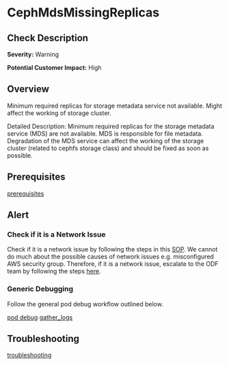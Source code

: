 
CephMdsMissingReplicas
======================

Check Description
-----------------

**Severity:** Warning

**Potential Customer Impact:** High

Overview
--------

Minimum required replicas for storage metadata service not available. Might affect the working of storage cluster.

Detailed Description: Minimum required replicas for the storage metadata service (MDS) are not available. MDS is responsible for file metadata. Degradation of the MDS service can affect the working of the storage cluster (related to cephfs storage class) and should be fixed as soon as possible.

Prerequisites
-------------

[prerequisites](helpers/prerequisites.md)

Alert
-----

### Check if it is a Network Issue
Check if it is a network issue by following the steps in this [SOP](check-ceph-network-connectivity.md). 
We cannot do much about the possible causes of network issues e.g. misconfigured AWS security group. Therefore, if it 
is a network issue, escalate to the ODF team by following the steps [here](sre-to-engineering-escalation.md#procedure).

### Generic Debugging

Follow the general pod debug workflow outlined below.

[pod debug](helpers/pod_debug.md) [gather_logs](helpers/gather_logs.md)

Troubleshooting
---------------

[troubleshooting](helpers/troubleshooting.md)
